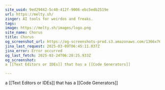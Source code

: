 ```yaml
---
site_uuid: 9ed29442-5c40-412f-9006-ebc5edb2519e
url: https://melty.sh/
zinger: AI tools for weirdos and freaks.
tags: 
image: https://melty.sh/images/logo.png
site_name: Chorus
title: Chorus
og_screenshot_url: https://og-screenshots-prod.s3.amazonaws.com/1366x768/80/false/b22b4d25a74ebd2e5c40caa5151c5611ff0f0cc65d3ae5888c316b40e9d7ce47.jpeg
jina_last_request: 2025-03-09T06:45:11.037Z
jina_error: Error occurred
og_last_fetch: 2025-03-24T06:28:25.933Z
og_screenshot: 
a [[Text Editors or IDEs]] that has a [[Code Generators]]

---
```


a [[Text Editors or IDEs]] that has a [[Code Generators]]
